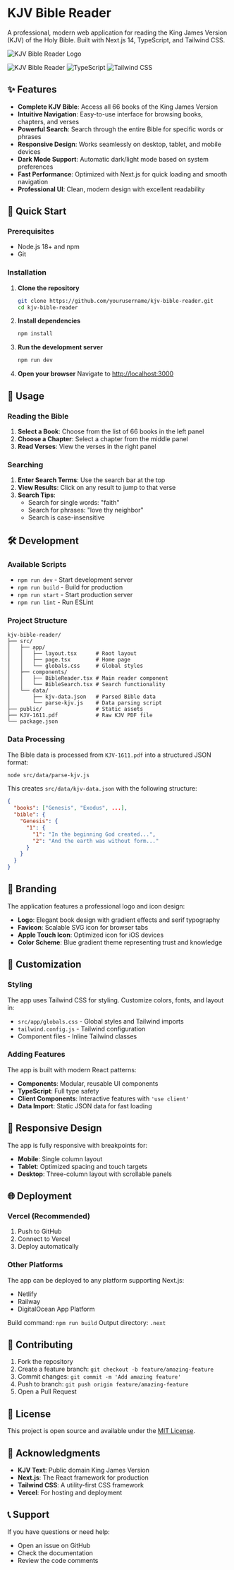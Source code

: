 # KJV Bible Reader

A professional, modern web application for reading the King James Version (KJV) of the Holy Bible. Built with Next.js 14, TypeScript, and Tailwind CSS.

![KJV Bible Reader Logo](./public/logo.svg)

![KJV Bible Reader](https://img.shields.io/badge/Next.js-14.2.5-black) ![TypeScript](https://img.shields.io/badge/TypeScript-5-blue) ![Tailwind CSS](https://img.shields.io/badge/Tailwind-3.3.0-38B2AC)

## ✨ Features

- **Complete KJV Bible**: Access all 66 books of the King James Version
- **Intuitive Navigation**: Easy-to-use interface for browsing books, chapters, and verses
- **Powerful Search**: Search through the entire Bible for specific words or phrases
- **Responsive Design**: Works seamlessly on desktop, tablet, and mobile devices
- **Dark Mode Support**: Automatic dark/light mode based on system preferences
- **Fast Performance**: Optimized with Next.js for quick loading and smooth navigation
- **Professional UI**: Clean, modern design with excellent readability

## 🚀 Quick Start

### Prerequisites

- Node.js 18+ and npm
- Git

### Installation

1. **Clone the repository**
   ```bash
   git clone https://github.com/yourusername/kjv-bible-reader.git
   cd kjv-bible-reader
   ```

2. **Install dependencies**
   ```bash
   npm install
   ```

3. **Run the development server**
   ```bash
   npm run dev
   ```

4. **Open your browser**
   Navigate to [http://localhost:3000](http://localhost:3000)

## 📖 Usage

### Reading the Bible

1. **Select a Book**: Choose from the list of 66 books in the left panel
2. **Choose a Chapter**: Select a chapter from the middle panel
3. **Read Verses**: View the verses in the right panel

### Searching

1. **Enter Search Terms**: Use the search bar at the top
2. **View Results**: Click on any result to jump to that verse
3. **Search Tips**:
   - Search for single words: "faith"
   - Search for phrases: "love thy neighbor"
   - Search is case-insensitive

## 🛠️ Development

### Available Scripts

- `npm run dev` - Start development server
- `npm run build` - Build for production
- `npm run start` - Start production server
- `npm run lint` - Run ESLint

### Project Structure

```
kjv-bible-reader/
├── src/
│   ├── app/
│   │   ├── layout.tsx      # Root layout
│   │   ├── page.tsx        # Home page
│   │   └── globals.css     # Global styles
│   ├── components/
│   │   ├── BibleReader.tsx # Main reader component
│   │   └── BibleSearch.tsx # Search functionality
│   └── data/
│       ├── kjv-data.json   # Parsed Bible data
│       └── parse-kjv.js    # Data parsing script
├── public/                 # Static assets
├── KJV-1611.pdf            # Raw KJV PDF file
└── package.json
```

### Data Processing

The Bible data is processed from `KJV-1611.pdf` into a structured JSON format:

```bash
node src/data/parse-kjv.js
```

This creates `src/data/kjv-data.json` with the following structure:
```json
{
  "books": ["Genesis", "Exodus", ...],
  "bible": {
    "Genesis": {
      "1": {
        "1": "In the beginning God created...",
        "2": "And the earth was without form..."
      }
    }
  }
}
```

## 🎨 Branding

The application features a professional logo and icon design:

- **Logo**: Elegant book design with gradient effects and serif typography
- **Favicon**: Scalable SVG icon for browser tabs
- **Apple Touch Icon**: Optimized icon for iOS devices
- **Color Scheme**: Blue gradient theme representing trust and knowledge

## 🎨 Customization

### Styling

The app uses Tailwind CSS for styling. Customize colors, fonts, and layout in:

- `src/app/globals.css` - Global styles and Tailwind imports
- `tailwind.config.js` - Tailwind configuration
- Component files - Inline Tailwind classes

### Adding Features

The app is built with modern React patterns:

- **Components**: Modular, reusable UI components
- **TypeScript**: Full type safety
- **Client Components**: Interactive features with `'use client'`
- **Data Import**: Static JSON data for fast loading

## 📱 Responsive Design

The app is fully responsive with breakpoints for:
- **Mobile**: Single column layout
- **Tablet**: Optimized spacing and touch targets
- **Desktop**: Three-column layout with scrollable panels

## 🌐 Deployment

### Vercel (Recommended)

1. Push to GitHub
2. Connect to Vercel
3. Deploy automatically

### Other Platforms

The app can be deployed to any platform supporting Next.js:
- Netlify
- Railway
- DigitalOcean App Platform

Build command: `npm run build`
Output directory: `.next`

## 🤝 Contributing

1. Fork the repository
2. Create a feature branch: `git checkout -b feature/amazing-feature`
3. Commit changes: `git commit -m 'Add amazing feature'`
4. Push to branch: `git push origin feature/amazing-feature`
5. Open a Pull Request

## 📄 License

This project is open source and available under the [MIT License](LICENSE).

## 🙏 Acknowledgments

- **KJV Text**: Public domain King James Version
- **Next.js**: The React framework for production
- **Tailwind CSS**: A utility-first CSS framework
- **Vercel**: For hosting and deployment

## 📞 Support

If you have questions or need help:

- Open an issue on GitHub
- Check the documentation
- Review the code comments
